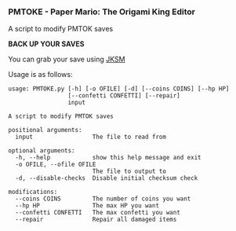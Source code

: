 ### PMTOKE - Paper Mario: The Origami King Editor

A script to modify PMTOK saves

**BACK UP YOUR SAVES**

You can grab your save using [JKSM](https://github.com/J-D-K/JKSM)

Usage is as follows:
```
usage: PMTOKE.py [-h] [-o OFILE] [-d] [--coins COINS] [--hp HP]
                 [--confetti CONFETTI] [--repair]
                 input

A script to modify PMTOK saves

positional arguments:
  input                 The file to read from

optional arguments:
  -h, --help            show this help message and exit
  -o OFILE, --ofile OFILE
                        The file to output to
  -d, --disable-checks  Disable initial checksum check

modifications:
  --coins COINS         The number of coins you want
  --hp HP               The max HP you want
  --confetti CONFETTI   The max confetti you want
  --repair              Repair all damaged items
```